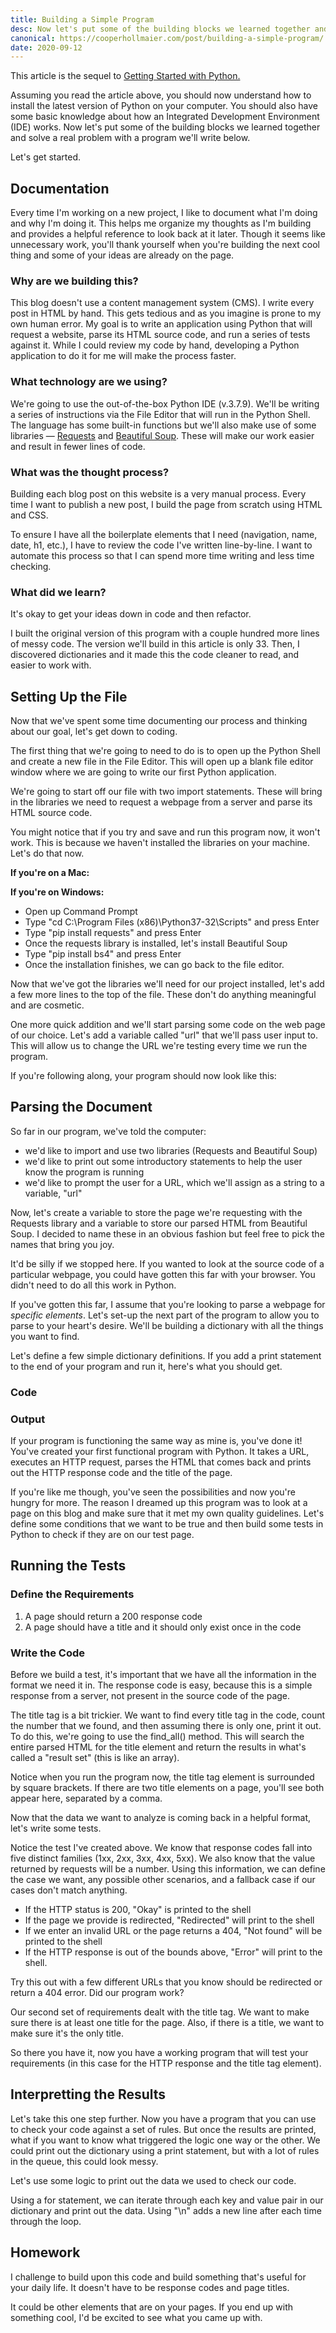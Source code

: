 ```yaml
---
title: Building a Simple Program
desc: Now let's put some of the building blocks we learned together and solve a real problem with a program we'll write below.
canonical: https://cooperhollmaier.com/post/building-a-simple-program/
date: 2020-09-12
---
```


This article is the sequel to [Getting Started with Python.](https://cooperhollmaier.com/article/getting-started-python)

Assuming you read the article above, you should now understand how to install the latest version of Python on your computer. You should also have some basic knowledge about how an Integrated Development Environment (IDE) works. Now let's put some of the building blocks we learned together and solve a real problem with a program we'll write below.

Let's get started.

## Documentation

Every time I'm working on a new project, I like to document what I'm doing and why I'm doing it. This helps me organize my thoughts as I'm building and provides a helpful reference to look back at it later. Though it seems like unnecessary work, you'll thank yourself when you're building the next cool thing and some of your ideas are already on the page.

### Why are we building this?

This blog doesn't use a content management system (CMS). I write every post in HTML by hand. This gets tedious and as you imagine is prone to my own human error. My goal is to write an application using Python that will request a website, parse its HTML source code, and run a series of tests against it. While I could review my code by hand, developing a Python application to do it for me will make the process faster.

### What technology are we using?

We're going to use the out-of-the-box Python IDE (v.3.7.9). We'll be writing a series of instructions via the File Editor that will run in the Python Shell. The language has some built-in functions but we'll also make use of some libraries — [Requests](https://requests.readthedocs.io/en/master/) and [Beautiful Soup](https://www.crummy.com/software/BeautifulSoup/bs4/doc/). These will make our work easier and result in fewer lines of code.

### What was the thought process?

Building each blog post on this website is a very manual process. Every time I want to publish a new post, I build the page from scratch using HTML and CSS.

To ensure I have all the boilerplate elements that I need (navigation, name, date, h1, etc.), I have to review the code I've written line-by-line. I want to automate this process so that I can spend more time writing and less time checking.

### What did we learn?

It's okay to get your ideas down in code and then refactor.

I built the original version of this program with a couple hundred more lines of messy code. The version we'll build in this article is only 33\. Then, I discovered dictionaries and it made this the code cleaner to read, and easier to work with.

## Setting Up the File

Now that we've spent some time documenting our process and thinking about our goal, let's get down to coding.

The first thing that we're going to need to do is to open up the Python Shell and create a new file in the File Editor. This will open up a blank file editor window where we are going to write our first Python application.

We're going to start off our file with two import statements. These will bring in the libraries we need to request a webpage from a server and parse its HTML source code.

You might notice that if you try and save and run this program now, it won't work. This is because we haven't installed the libraries on your machine. Let's do that now.

**If you're on a Mac:**

**If you're on Windows:**

- Open up Command Prompt
- Type "cd C:\Program Files (x86)\Python37-32\Scripts" and press Enter
- Type "pip install requests" and press Enter
- Once the requests library is installed, let's install Beautiful Soup
- Type "pip install bs4" and press Enter
- Once the installation finishes, we can go back to the file editor.

Now that we've got the libraries we'll need for our project installed, let's add a few more lines to the top of the file. These don't do anything meaningful and are cosmetic.

One more quick addition and we'll start parsing some code on the web page of our choice. Let's add a variable called "url" that we'll pass user input to. This will allow us to change the URL we're testing every time we run the program.

If you're following along, your program should now look like this:

## Parsing the Document

So far in our program, we've told the computer:

- we'd like to import and use two libraries (Requests and Beautiful Soup)
- we'd like to print out some introductory statements to help the user know the program is running
- we'd like to prompt the user for a URL, which we'll assign as a string to a variable, "url"

Now, let's create a variable to store the page we're requesting with the Requests library and a variable to store our parsed HTML from Beautiful Soup. I decided to name these in an obvious fashion but feel free to pick the names that bring you joy.

It'd be silly if we stopped here. If you wanted to look at the source code of a particular webpage, you could have gotten this far with your browser. You didn't need to do all this work in Python.

If you've gotten this far, I assume that you're looking to parse a webpage for _specific elements_. Let's set-up the next part of the program to allow you to parse to your heart's desire. We'll be building a dictionary with all the things you want to find.

Let's define a few simple dictionary definitions. If you add a print statement to the end of your program and run it, here's what you should get.

### Code

### Output

If your program is functioning the same way as mine is, you've done it! You've created your first functional program with Python. It takes a URL, executes an HTTP request, parses the HTML that comes back and prints out the HTTP response code and the title of the page.

If you're like me though, you've seen the possibilities and now you're hungry for more. The reason I dreamed up this program was to look at a page on this blog and make sure that it met my own quality guidelines. Let's define some conditions that we want to be true and then build some tests in Python to check if they are on our test page.

## Running the Tests

### Define the Requirements

1.  A page should return a 200 response code
2.  A page should have a title and it should only exist once in the code

### Write the Code

Before we build a test, it's important that we have all the information in the format we need it in. The response code is easy, because this is a simple response from a server, not present in the source code of the page.

The title tag is a bit trickier. We want to find every title tag in the code, count the number that we found, and then assuming there is only one, print it out. To do this, we're going to use the find_all() method. This will search the entire parsed HTML for the title element and return the results in what's called a "result set" (this is like an array).

Notice when you run the program now, the title tag element is surrounded by square brackets. If there are two title elements on a page, you'll see both appear here, separated by a comma.

Now that the data we want to analyze is coming back in a helpful format, let's write some tests.

Notice the test I've created above. We know that response codes fall into five distinct families (1xx, 2xx, 3xx, 4xx, 5xx). We also know that the value returned by requests will be a number. Using this information, we can define the case we want, any possible other scenarios, and a fallback case if our cases don't match anything.

- If the HTTP status is 200, "Okay" is printed to the shell
- If the page we provide is redirected, "Redirected" will print to the shell
- If we enter an invalid URL or the page returns a 404, "Not found" will be printed to the shell
- If the HTTP response is out of the bounds above, "Error" will print to the shell.

Try this out with a few different URLs that you know should be redirected or return a 404 error. Did our program work?

Our second set of requirements dealt with the title tag. We want to make sure there is at least one title for the page. Also, if there is a title, we want to make sure it's the only title.

So there you have it, now you have a working program that will test your requirements (in this case for the HTTP response and the title tag element).

## Interpretting the Results

Let's take this one step further. Now you have a program that you can use to check your code against a set of rules. But once the results are printed, what if you want to know what triggered the logic one way or the other. We could print out the dictionary using a print statement, but with a lot of rules in the queue, this could look messy.

Let's use some logic to print out the data we used to check our code.

Using a for statement, we can iterate through each key and value pair in our dictionary and print out the data. Using "\n" adds a new line after each time through the loop.

## Homework

I challenge to build upon this code and build something that's useful for your daily life. It doesn't have to be response codes and page titles.

It could be other elements that are on your pages. If you end up with something cool, I'd be excited to see what you came up with.

